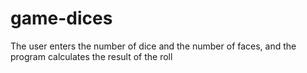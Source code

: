 # game-dices
The user enters the number of dice and the number of faces, and the program calculates the result of the roll
